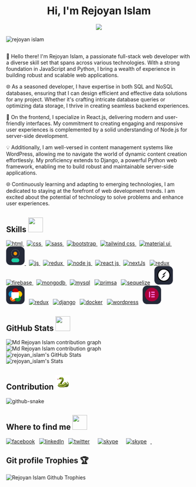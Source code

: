 <h1 align="center">Hi, I'm Rejoyan Islam</h1>

<p align="center">
  <a href="https://git.io/typing-svg"><img src="https://readme-typing-svg.herokuapp.com/?font=Fira+Code&pause=200&random=false&lines=Quick%20Learner;Friendly;Dedicated&width=160"></a>
</p>

<p align="left"> <img src="https://komarev.com/ghpvc/?username=md-rejoyan-islam" &label=Profile%20views&color=0e75b6&style=flat" alt="rejoyan islam" /> </p>

##

👋 Hello there! I'm Rejoyan Islam, a passionate full-stack web developer with a diverse skill set that spans across various technologies. With a strong foundation in JavaScript and Python, I bring a wealth of experience in building robust and scalable web applications.

🌐 As a seasoned developer, I have expertise in both SQL and NoSQL databases, ensuring that I can design efficient and effective data solutions for any project. Whether it's crafting intricate database queries or optimizing data storage, I thrive in creating seamless backend experiences.

🚀 On the frontend, I specialize in React.js, delivering modern and user-friendly interfaces. My commitment to creating engaging and responsive user experiences is complemented by a solid understanding of Node.js for server-side development.

💡 Additionally, I am well-versed in content management systems like WordPress, allowing me to navigate the world of dynamic content creation effortlessly. My proficiency extends to Django, a powerful Python web framework, enabling me to build robust and maintainable server-side applications.

🌐 Continuously learning and adapting to emerging technologies, I am dedicated to staying at the forefront of web development trends. I am excited about the potential of technology to solve problems and enhance user experiences.

## Skills <img src = "https://media2.giphy.com/media/QssGEmpkyEOhBCb7e1/giphy.gif?cid=ecf05e47a0n3gi1bfqntqmob8g9aid1oyj2wr3ds3mg700bl&rid=giphy.gif" width="40px" height="40px">

<p align="left">
  <!-- html logo  -->
  <a href="https://www.w3.org/html/">
    <img src="https://skillicons.dev/icons?i=html" alt="html" title="HTML" />
  </a>
  &nbsp;
  <!-- css logo  -->
  <a href="https://www.w3.org/Style/CSS/">
    <img src="https://skillicons.dev/icons?i=css" alt="css" title="CSS" />
  </a>
  &nbsp;
  <!-- sass logo  -->
  <a href="https://sass-lang.com/">
    <img src="https://skillicons.dev/icons?i=sass" alt="sass" title="SASS" />
  </a>
  &nbsp;
  <!-- bootstrap logo -->
  <a href="https://getbootstrap.com/">
    <img
      src="https://skillicons.dev/icons?i=bootstrap"
      alt="bootstrap"
      title="BootStrap"
    />
  </a>
  &nbsp;
  <!-- tailwind css logo -->
  <a href="https://tailwindcss.com/">
    <img
      src="https://skillicons.dev/icons?i=tailwind"
      alt="tailwind css"
      title="Tailwind CSS"
    />
  </a>
  &nbsp;
  <!-- material ui logo -->
  <a href="https://mui.com/">
    <img
      src="https://skillicons.dev/icons?i=materialui"
      alt="material ui"
      title="Material UI"
    />
  </a>
  &nbsp;
  <!-- daisy ui logo -->
  <a href="https://daisyui.com/">
    <img
      src="./images/daisyui.png"
      width="50px"
      alt="daisyui"
      title="DaisyUI"
    />
  </a>
  &nbsp;
  <!-- javascript logo -->
  <a href="https://developer.mozilla.org/en-US/docs/Web/JavaScript">
    <img src="https://skillicons.dev/icons?i=js" alt="js" title="JavaScript" />
  </a>
  &nbsp;
  <!-- typescript logo -->
  <a href="https://www.typescriptlang.org/">
    <img
      src="https://skillicons.dev/icons?i=ts"
      alt="redux"
      title="TypeScript"
    />
  </a>
  &nbsp;
  <!-- node js logo -->
  <a href="https://nodejs.org/en/"
    ><img
      src="https://skillicons.dev/icons?i=nodejs"
      alt="node js"
      title="Node JS"
    />
  </a>
  &nbsp;
  <!-- react js logo  -->
  <a href="https://react.dev/"
    ><img
      src="https://skillicons.dev/icons?i=react"
      alt="react js"
      title="React JS"
    />
  </a>
  &nbsp;
  <!-- next js logo  -->
  <a href="https://nextjs.org/">
    <img
      src="https://skillicons.dev/icons?i=nextjs"
      alt="nextJs"
      title="NextJS"
  /></a>
  &nbsp;
  <!-- redux logo -->
  <a href="https://redux.js.org/">
    <img src="https://skillicons.dev/icons?i=redux" alt="redux" title="Redux"
  /></a>
  &nbsp;
  <!-- firebase logo -->
  <a href="https://firebase.google.com/"
    ><img
      src="https://skillicons.dev/icons?i=firebase"
      alt="firebase"
      title="Firebase"
    />
  </a>
  &nbsp;
  <!-- mongodb logo -->
  <a href="https://www.mongodb.com/"
    ><img
      src="https://skillicons.dev/icons?i=mongodb"
      alt="mongodb"
      title="MongoDB"
    />
  </a>
  &nbsp;
  <!-- mysql logo -->
  <a href="https://www.mysql.com/">
    <img src="https://skillicons.dev/icons?i=mysql" alt="mysql" title="MySQL"
  /></a>
  &nbsp;
  <!-- prisma orm logo -->
  <a href="https://www.prisma.io/">
    <img
      src="https://skillicons.dev/icons?i=prisma"
      alt="primsa"
      title="Prisma"
  /></a>
  &nbsp;
  <!-- sequelize logo -->
  <a href="https://sequelize.org/">
    <img
      src="https://skillicons.dev/icons?i=sequelize"
      alt="sequelize"
      title="Sequelize"
  /></a>
  &nbsp;
  <!-- socket.io logo -->
  <a href="https://socket.io/">
    <img
      src="./images/socketIo.png"
      width="50px"
      alt="socketio"
      title="SocketIO"
  /></a>
  &nbsp;
  <!-- webRTC logo -->
  <a href="https://webrtc.org/">
    <img src="./images/webrtc.png" width="50px" alt="webrtc" title="WebRTC"
  /></a>
  &nbsp;
  <!-- python logo -->
  <a href="https://www.python.org/">
    <img src="https://skillicons.dev/icons?i=python" alt="redux" title="Python"
  /></a>
  &nbsp;
  <!-- django logo -->
  <a href="https://www.djangoproject.com/">
    <img
      src="https://skillicons.dev/icons?i=django"
      alt="django"
      title="Django"
  /></a>
  &nbsp;
  <!-- flask logo -->
  <a href="https://www.docker.com/">
    <img
      src="https://skillicons.dev/icons?i=docker"
      alt="docker"
      title="Docker"
  /></a>
  &nbsp;
  <!-- docker logo  -->
  <a href="https://wordpress.org">
    <img
      src="https://skillicons.dev/icons?i=wordpress"
      alt="wordpress"
      title="WordPress"
  /></a>
  &nbsp;
  <!-- elementor logo  -->
  <a href="https://elementor.com/">
    <img
      src="./images/elementor.png"
      width="50px"
      alt="elementor"
      title="Elementor"
  /></a>
  &nbsp;
</p>

## GitHub Stats <img src='https://media1.giphy.com/media/du3J3cXyzhj75IOgvA/giphy.gif?cid=ecf05e47x2g034i9pzwtzzsd3xgg2w9nr94t4tflbbgo3008&rid=giphy.gif' width="40px" height="40px">

<picture>
  <source media="(prefers-color-scheme: dark)" srcset="http://github-profile-summary-cards.vercel.app/api/cards/profile-details?username=md-rejoyan-islam&theme=aura" />
  <source media="(prefers-color-scheme: light)" srcset="http://github-profile-summary-cards.vercel.app/api/cards/profile-details?username=md-rejoyan-islam&theme=nord_bright" />
  <img alt="Md Rejoyan Islam contribution graph" src="http://github-profile-summary-cards.vercel.app/api/cards/profile-details?username=md-rejoyan-islam&theme=nord_bright" />
</picture>
<br/>
<picture>
  <source media="(prefers-color-scheme: dark)" srcset="https://github-readme-stats.vercel.app/api/top-langs?username=md-rejoyan-islam&show_icons=true&locale=en&layout=compact&theme=aura&border_color=15141b" />
  <source media="(prefers-color-scheme: light)" srcset="https://github-readme-stats.vercel.app/api/top-langs?username=md-rejoyan-islam&show_icons=true&locale=en&layout=compact&bg_color=eceff4&border_color=eceff4" />
  <img alt="Md Rejoyan Islam contribution graph" src="https://github-readme-stats.vercel.app/api/top-langs?username=md-rejoyan-islam&show_icons=true&locale=en&layout=compact&bg_color=eceff4&border_color=eceff4" />
</picture>
<br/>
<picture>
  <source media="(prefers-color-scheme: dark)" srcset="https://github-readme-stats.vercel.app/api?username=md-rejoyan-islam&show_icons=true&locale=en&theme=aura&border_color=15141b" />
  <source media="(prefers-color-scheme: light)" srcset="https://github-readme-stats.vercel.app/api?username=md-rejoyan-islam&show_icons=true&locale=en&bg_color=eceff4&border_color=eceff4" />
  <img alt="rejoyan_islam's GitHub Stats" src="https://github-readme-stats.vercel.app/api?username=md-rejoyan-islam&show_icons=true&locale=en&theme=aura&border_color=15141b&bg_color=eceff4&border_color=eceff4" />
</picture>
<br/>
<picture>
  <source media="(prefers-color-scheme: dark)" srcset="https://github-readme-streak-stats.herokuapp.com/?user=md-rejoyan-islam&theme=aura&border=15141b" />
  <source media="(prefers-color-scheme: light)" srcset="https://github-readme-streak-stats.herokuapp.com/?user=md-rejoyan-islam&background=eceff4&border=eceff4" />
  <img alt="rejoyan_islam's Stats" src="https://github-readme-stats.vercel.app/api?username=md-rejoyan-islam&show_icons=true&locale=en&theme=aura&border_color=15141b&bg_color=eceff4&border_color=eceff4" />
</picture>

## Contribution <img alt="Snake Image" height="40px" src="./images/snake.gif" width="40px">

<picture>
  <source media="(prefers-color-scheme: dark)" srcset="https://github.com/md-rejoyan-islam/md-rejoyan-islam/blob/output/github-contribution-grid-snake-dark.svg" />
  <source media="(prefers-color-scheme: light)" srcset="https://github.com/md-rejoyan-islam/md-rejoyan-islam/blob/output/github-contribution-grid-snake.svg" />
  <img alt="github-snake" src="github-snake.svg" />
</picture>

## Where to find me <img src = "https://media2.giphy.com/media/al7grkbrCChTAPEfyh/giphy.gif?cid=ecf05e47a0n3gi1bfqntqmob8g9aid1oyj2wr3ds3mg700bl&rid=giphy.gif" width="40px" height="40px">

<p align="left">

<a href="https://www.facebook.com/md.rej0yan.islam"><img src="https://img.shields.io/badge/facebook-0866ff?style=flat-square&logo=facebook&logoColor=white"    height="25px" alt="facebook" title="Facebook"></a> &nbsp;
<a href="https://www.linkedin.com/in/md-rejoyan-islam/"><img src="https://img.shields.io/badge/linkedIn-0077b5?style=flat-square&logo=linkedin&logoColor=white"   height="25px" alt="linkedIn" title="LinkedIn"></a> &nbsp;
<a href="https://twitter.com/md_rejoyanislam"><img src="https://img.shields.io/badge/twitter-1d9bf0?style=flat-square&logo=twitter&logoColor=white" style="padding-right: 10px;display:inline;" height="25px" alt="twitter" title="Twitter"></a> &nbsp;
<a href="https://join.skype.com/invite/puxgViZihWnh"><img src="https://img.shields.io/badge/skype-0098d5?style=flat-square&logo=skype&logoColor=white" style="padding-right: 10px;display:inline;"  height="25px" alt="skype" title="Skype"></a> &nbsp;
<a href="https://discord.com/users/788296371991478312"><img src="https://img.shields.io/badge/discord-5562ea?style=flat-square&logo=discord&logoColor=white" style="padding-right: 10px;display:inline;"  height="25px" alt="skype" title="Discord"> </a> &nbsp;

</p>

## Git profile Trophies :trophy:

<picture>
  <source media="(prefers-color-scheme: dark)" srcset="https://github-profile-trophy.vercel.app/?username=md-rejoyan-islam&theme=radical&margin-w=5" />
  <source media="(prefers-color-scheme: light)" srcset="https://github-profile-trophy.vercel.app/?username=md-rejoyan-islam&margin-w=5" />
  <img alt="Rejoyan Islam Github Trophies" src="https://github-profile-trophy.vercel.app/?username=md-rejoyan-islam&margin-w=5" />
</picture>
